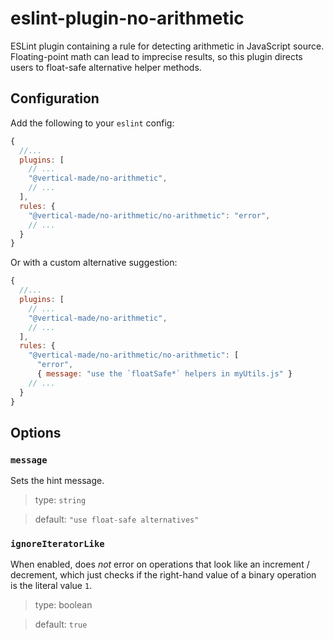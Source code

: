 # eslint-plugin-no-arithmetic

ESLint plugin containing a rule for detecting arithmetic in JavaScript source. Floating-point math can lead to imprecise results, so this plugin directs users to float-safe alternative helper methods.

## Configuration

Add the following to your `eslint` config:

```js
{
  //...
  plugins: [
    // ...
    "@vertical-made/no-arithmetic",
    // ...
  ],
  rules: {
    "@vertical-made/no-arithmetic/no-arithmetic": "error",
    // ...
  }
}
```

Or with a custom alternative suggestion:

```js
{
  //...
  plugins: [
    // ...
    "@vertical-made/no-arithmetic",
    // ...
  ],
  rules: {
    "@vertical-made/no-arithmetic/no-arithmetic": [
      "error",
      { message: "use the `floatSafe*` helpers in myUtils.js" }
    // ...
  }
}
```

## Options

### `message`

Sets the hint message.

> type: `string`

> default: `"use float-safe alternatives"`

### `ignoreIteratorLike`

When enabled, does _not_ error on operations that look like an increment / decrement, which just checks if the right-hand value of a binary operation is the literal value `1`.

> type: boolean

> default: `true`

